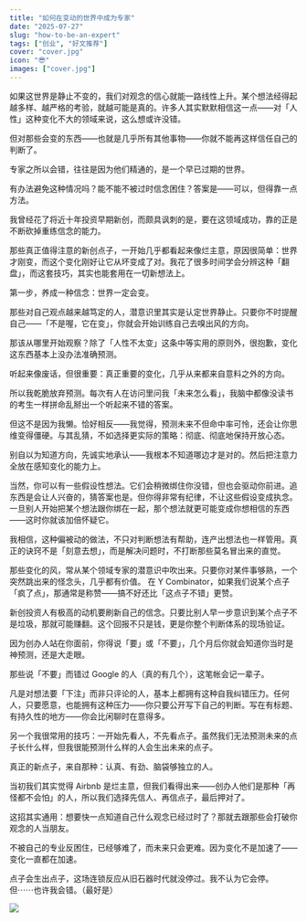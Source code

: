 ```yaml
---
title: "如何在变动的世界中成为专家"
date: "2025-07-27"
slug: "how-to-be-an-expert"
tags: ["创业", "好文推荐"]
cover: "cover.jpg"
icon: "😎"
images: ["cover.jpg"]
---
```

如果这世界是静止不变的，我们对观念的信心就能一路线性上升。某个想法经得起越多样、越严格的考验，就越可能是真的。许多人其实默默相信这一点——对「人性」这种变化不大的领域来说，这么想或许没错。



但对那些会变的东西——也就是几乎所有其他事物——你就不能再这样信任自己的判断了。



专家之所以会错，往往是因为他们精通的，是一个早已过期的世界。



有办法避免这种情况吗？能不能不被过时信念困住？答案是——可以，但得靠一点方法。



我曾经花了将近十年投资早期新创，而颇具讽刺的是，要在这领域成功，靠的正是不断砍掉重练信念的能力。



那些真正值得注意的新创点子，一开始几乎都看起来像烂主意，原因很简单：世界才刚变，而这个变化刚好让它从坏变成了对。我花了很多时间学会分辨这种「翻盘」，而这套技巧，其实也能套用在一切新想法上。



第一步，养成一种信念：世界一定会变。



那些对自己观点越来越笃定的人，潜意识里其实是认定世界静止。只要你不时提醒自己——「不是喔，它在变」，你就会开始训练自己去嗅出风的方向。



那该从哪里开始观察？除了「人性不太变」这条中等实用的原则外，很抱歉，变化这东西基本上没办法准确预测。



听起来像废话，但很重要：真正重要的变化，几乎从来都来自意料之外的方向。



所以我乾脆放弃预测。每次有人在访问里问我「未来怎么看」，我脑中都像没读书的考生一样拼命乱掰出一个听起来不错的答案。



但这不是因为我懒。恰好相反——我觉得，预测未来不但命中率可怜，还会让你思维变得僵硬。与其乱猜，不如选择更实际的策略：彻底、彻底地保持开放心态。



别自以为知道方向，先诚实地承认——我根本不知道哪边才是对的。然后把注意力全放在感知变化的能力上。



当然，你可以有一些假设性想法。它们会稍微绑住你没错，但也会驱动你前进。追东西是会让人兴奋的，猜答案也是。但你得非常有纪律，不让这些假设变成执念。
一旦别人开始把某个想法跟你绑在一起，那个想法就更可能变成你想相信的东西——这时你就该加倍怀疑它。



我相信，这种偏被动的做法，不只对判断想法有帮助，连产出想法也一样管用。真正的诀窍不是「刻意去想」，而是解决问题时，不打断那些莫名冒出来的直觉。



那些变化的风，常从某个领域专家的潜意识中吹出来。只要你对某件事够熟，一个突然跳出来的怪念头，几乎都有价值。
在 Y Combinator，如果我们说某个点子「疯了点」，那通常是称赞——搞不好还比「这点子不错」更赞。



新创投资人有极高的动机要刷新自己的信念。只要比别人早一步意识到某个点子不是垃圾，那就可能赚翻。这个回报不只是钱，更是你整个判断体系的现场验证。



因为创办人站在你面前，你得说「要」或「不要」，几个月后你就会知道你当时是神预测，还是大走眼。



那些说「不要」而错过 Google 的人（真的有几个），这笔帐会记一辈子。



凡是对想法要「下注」而非只评论的人，基本上都拥有这种自我纠错压力。任何人，只要愿意，也能拥有这种压力——你只要公开写下自己的判断。写在有标题、有持久性的地方——你会比闲聊时在意得多。



另一个我很常用的技巧：一开始先看人，不先看点子。虽然我们无法预测未来的点子长什么样，但我很能预测什么样的人会生出未来的点子。



真正的新点子，来自那种：认真、有劲、脑袋够独立的人。



当初我们其实觉得 Airbnb 是烂主意，但我们看得出来——创办人他们是那种「再怪都不会怕」的人，所以我们选择先信人、再信点子，最后押对了。



这招其实通用：想要快一点知道自己什么观念已经过时了？那就去跟那些会打破你观念的人当朋友。



不被自己的专业反困住，已经够难了，而未来只会更难。因为变化不是加速了——变化一直都在加速。



点子会生出点子，这场连锁反应从旧石器时代就没停过。我不认为它会停。
但⋯⋯也许我会错。（最好是）




![](https://prod-files-secure.s3.us-west-2.amazonaws.com/112d0858-5090-4d34-a606-b75eb8d65fd2/46476355-9cf3-4e99-9b7a-3531bc426380/1000202064.png?X-Amz-Algorithm=AWS4-HMAC-SHA256&X-Amz-Content-Sha256=UNSIGNED-PAYLOAD&X-Amz-Credential=ASIAZI2LB4665GGL6736%2F20250802%2Fus-west-2%2Fs3%2Faws4_request&X-Amz-Date=20250802T171205Z&X-Amz-Expires=3600&X-Amz-Security-Token=IQoJb3JpZ2luX2VjEOH%2F%2F%2F%2F%2F%2F%2F%2F%2F%2FwEaCXVzLXdlc3QtMiJHMEUCID%2FVVE0cNWoLTadA%2Bf%2BFpvhOPOR0VAml5pPRv6IBZclnAiEA%2FDDbI6D6nzo%2FpFeFwUlzP8Wk1EDigrXcfV1KgduLv4gq%2FwMIGhAAGgw2Mzc0MjMxODM4MDUiDKfL32%2FxiIzeEC%2FprircA3z8bJyhL2NP6QJHvhNhyfUKyZZJhXzSRjeSUqpNSwfZbUA1IUKX2yGW40WcLAh8LEHZdF8V3i4A0lV4FSTC%2B1nQCwqQln53qf6W4oN4tbrYWI9Zw23wEru0NIu%2FNJ2xJGtKAn5th3yT2RszTwmm4BmI%2FpFGfHc%2BgN16jzLOY8vBKavuNXHwERk9urzWuFAbVzVgK30W6XQ4SQXkdXnhcL1OX%2BOAo1mXdXGVN0rA8BKgBJNhtJmIAQ1h3huAGFLqkyd3Sg2LzHLkLCEQm1ftjpKJ4INjddneyRg0Dximvordy6zdmUVaUCrvlvjOKc7iE1BvkJBjJpEqJ7io7EBmIZ%2FJlgqfhwMieUqk4OHIAkESmhStl4uFNJgl4%2F%2Bk4bbNG9Sn%2FEYEsKKwHQHIYW3r%2F3nDt%2Bzy59q5RNJwHgeuIAKVMWVXXueoJa%2BHFmIHzez9dGn2imo7u0YQnLpT2vt0fh9SnwPFlJunrjAAe2vUW30iCxJt%2F4nw9z943HA4FRFkZGJXWZ7QREe4fQii%2FO2jr4ldkzBGA6XkgaRhBurAIQydUjpwplNemgAFJhmGIViH%2BLEKQrZfYnQGtBXGQa%2FIgnwE4WzgZHy4k4q%2Ft3f6BQ%2Bnyza06HlbWjtI2ccbMJKFucQGOqUBGVNSHdgVQ8tIPIlcbM%2Bo1LwyKWErr2F0rUaicEewckDekomspTszGVc1%2BeKvukPpGz6mW63uBu2%2B1BNffKEb5UJp3CnXtvuFL2%2BrQ%2BdS%2B6m8dbLvCrzMGcfJPkCdQmcqGZYDKk%2FZoar1Qisb0a2kiEdkRRbQ0dLDcB6eNj%2BdCvS2xtaDuDbklNqODlpHuoaU8b18uKaXEHh%2Bf6Y48irB%2BnC6Kn8h&X-Amz-Signature=94f8342ed66c445dd4e40a261967d10d8426acbbec01dc6d73a7de9781286eb8&X-Amz-SignedHeaders=host&x-amz-checksum-mode=ENABLED&x-id=GetObject)

